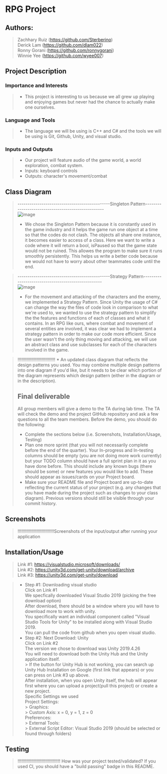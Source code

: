 # RPG Project
 
 ## Authors:  
 > Zachhary Ruiz (https://github.com/Sterberino)                         
 > Derick Lam (https://github.com/dlam022)                     
 > Ronny Gorani (https://github.com/ronnygorani)      
 > Winnie Yee (https://github.com/wyee007)    

## Project Description

 ### Importance and Interests   
 
 > * This project is interesting to us because we all grew up playing and enjoying games but never had the chance to actually make one ourselves.  

 ### Language and Tools     
 
 > * The language we will be using is C++ and C# and the tools we will be using is Git, Github, Unity, and visual studio.

### Inputs and Outputs  

> * Our project will feature audio of the game world, a world exploration, combat system.   
> * Inputs: keyboard controls 
> * Outputs: character's movement/combat              

## Class Diagram

>  ----------------------------------------------Singleton Pattern---------------------------------------------------<br/>
 ![image](https://user-images.githubusercontent.com/91449029/141990718-78a9d843-7112-4f2d-b2d7-698442eecdae.png) <br/>
> * We chose the Singleton Pattern because it is constantly used in the game industry and it helps the game run one object at a time so that the codes do not clash. The objects all share one instance, it becomes easier to access of a class. Here we want to write a code where it will return a bool, isPaused so that the game state would not be ruined. This allowes the program to make sure it runs smoothly persistently. This helps us write a better code because we would not have to worry about other teammates code until the end.<br/>


> ----------------------------------------------Strategy Pattern---------------------------------------------------<br/>
 ![image](https://user-images.githubusercontent.com/82008415/142005136-aa9a964d-8a9a-48ca-825f-59d44fa09375.png) <br/>
> * For the movement and attacking of the characters and the enemy, we implemented a Strategy Pattern. Since Unity the usage of C# can change the way the files of code look in comparison to what we're used to, we wanted to use the strategy pattern to simplify the the features and functions of each of classes and what it contains. In an RPG like ours, where combat and movement of several entities are involved, it was clear we had to implement a strategy pattern in order to make our code more efficient. Since the user wasn't the only thing moving and attacking, we will use an abstract class and use subclasses for each of the characters involved in the game.
 
 >  !!!!!!!!!!!!!!!!!!!!!!!!!!!!!! * An updated class diagram that reflects the design patterns you used. You may combine multiple design patterns into one diagram if you'd like, but it needs to be clear which portion of the diagram represents which design pattern (either in the diagram or in the description).
 > ## Final deliverable
 > All group members will give a demo to the TA during lab time. The TA will check the demo and the project GitHub repository and ask a few questions to all the team members. 
 > Before the demo, you should do the following:
 > * Complete the sections below (i.e. Screenshots, Installation/Usage, Testing)
 > * Plan one more sprint (that you will not necessarily complete before the end of the quarter). Your In-progress and In-testing columns should be empty (you are not doing more work currently) but your TODO column should have a full sprint plan in it as you have done before. This should include any known bugs (there should be some) or new features you would like to add. These should appear as issues/cards on your Project board.
 > * Make sure your README file and Project board are up-to-date reflecting the current status of your project (e.g. any changes that you have made during the project such as changes to your class diagram). Previous versions should still be visible through your commit history. 
 
 ## Screenshots
 
 > !!!!!!!!!!!!!!!!!!!!!!!!!!!!!Screenshots of the input/output after running your application
 
 ## Installation/Usage
 
 >  Link #1: https://visualstudio.microsoft/downloads/ <br/>
 >  Link #2: https://unity3d.com/get-unity/download/archive <br/>
 >  Link #3: https://unity3d.com/get-unity/download <br/>

 >* Step #1: Downloading visual studio <br/>
   > Click on Link #1 <br/>
   > We specfically downloaded Visual Studio 2019 (picking the free download option) <br/>
   > After download, there should be a window where you will have to download more to work with unity. <br/>
   > You specifically want an individual component called "Visual Studio Tools for Unity" to be installed along with Visual Studio 2019. <br/>
   > You can pull the code from github when you open visual studio. <br/>
 > * Step #2: Next Download: Unity <br/>
   > Click on Link #2 <br/>
   > The version we chose to download was Unity 2019.4.26 <br/>
   > You will need to download both the Unity Hub and the Unity application itself. <br/>
     > If the button for Unity Hub is not working, you can search up Unity Hub Installation on Google (first link that appears) or you can press on Link #3 up above. <br/>
   >After installation, when you open Unity itself, the hub will appear first where you can upload a project(pull this project) or create a new project.  <br/>
 > Specific Settings we used <br/>
   > Project Settings: <br/>
     > Graphics: <br/>
       > Custom Axis: x = 0, y = 1, z = 0 <br/>
   > Preferences: <br/>
     > External Tools:  <br/>
       > External Script Editor: Visual Studio 2019 (should be selected or found through folders) <br/>


 ## Testing
 
 >!!!!!!!!!!!!!!!!!!!!!!!!!!!!!!!!!! How was your project tested/validated? If you used CI, you should have a "build passing" badge in this README.
 
